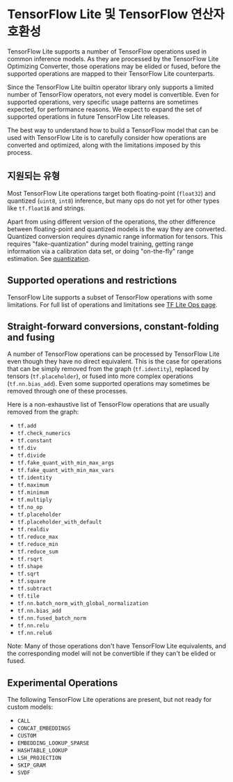 # TensorFlow Lite 및 TensorFlow 연산자 호환성

TensorFlow Lite supports a number of TensorFlow operations used in common inference models. As they are processed by the TensorFlow Lite Optimizing Converter, those operations may be elided or fused, before the supported operations are mapped to their TensorFlow Lite counterparts.

Since the TensorFlow Lite builtin operator library only supports a limited number of TensorFlow operators, not every model is convertible. Even for supported operations, very specific usage patterns are sometimes expected, for performance reasons. We expect to expand the set of supported operations in future TensorFlow Lite releases.

The best way to understand how to build a TensorFlow model that can be used with TensorFlow Lite is to carefully consider how operations are converted and optimized, along with the limitations imposed by this process.

## 지원되는 유형

Most TensorFlow Lite operations target both floating-point (`float32`) and quantized (`uint8`, `int8`) inference, but many ops do not yet for other types like `tf.float16` and strings.

Apart from using different version of the operations, the other difference between floating-point and quantized models is the way they are converted. Quantized conversion requires dynamic range information for tensors. This requires "fake-quantization" during model training, getting range information via a calibration data set, or doing "on-the-fly" range estimation. See [quantization](../performance/model_optimization.md).

## Supported operations and restrictions

TensorFlow Lite supports a subset of TensorFlow operations with some limitations. For full list of operations and limitations see [TF Lite Ops page](https://www.tensorflow.org/mlir/tfl_ops).

## Straight-forward conversions, constant-folding and fusing

A number of TensorFlow operations can be processed by TensorFlow Lite even though they have no direct equivalent. This is the case for operations that can be simply removed from the graph (`tf.identity`), replaced by tensors (`tf.placeholder`), or fused into more complex operations (`tf.nn.bias_add`). Even some supported operations may sometimes be removed through one of these processes.

Here is a non-exhaustive list of TensorFlow operations that are usually removed from the graph:

- `tf.add`
- `tf.check_numerics`
- `tf.constant`
- `tf.div`
- `tf.divide`
- `tf.fake_quant_with_min_max_args`
- `tf.fake_quant_with_min_max_vars`
- `tf.identity`
- `tf.maximum`
- `tf.minimum`
- `tf.multiply`
- `tf.no_op`
- `tf.placeholder`
- `tf.placeholder_with_default`
- `tf.realdiv`
- `tf.reduce_max`
- `tf.reduce_min`
- `tf.reduce_sum`
- `tf.rsqrt`
- `tf.shape`
- `tf.sqrt`
- `tf.square`
- `tf.subtract`
- `tf.tile`
- `tf.nn.batch_norm_with_global_normalization`
- `tf.nn.bias_add`
- `tf.nn.fused_batch_norm`
- `tf.nn.relu`
- `tf.nn.relu6`

Note: Many of those operations don't have TensorFlow Lite equivalents, and the corresponding model will not be convertible if they can't be elided or fused.

## Experimental Operations

The following TensorFlow Lite operations are present, but not ready for custom models:

- `CALL`
- `CONCAT_EMBEDDINGS`
- `CUSTOM`
- `EMBEDDING_LOOKUP_SPARSE`
- `HASHTABLE_LOOKUP`
- `LSH_PROJECTION`
- `SKIP_GRAM`
- `SVDF`
